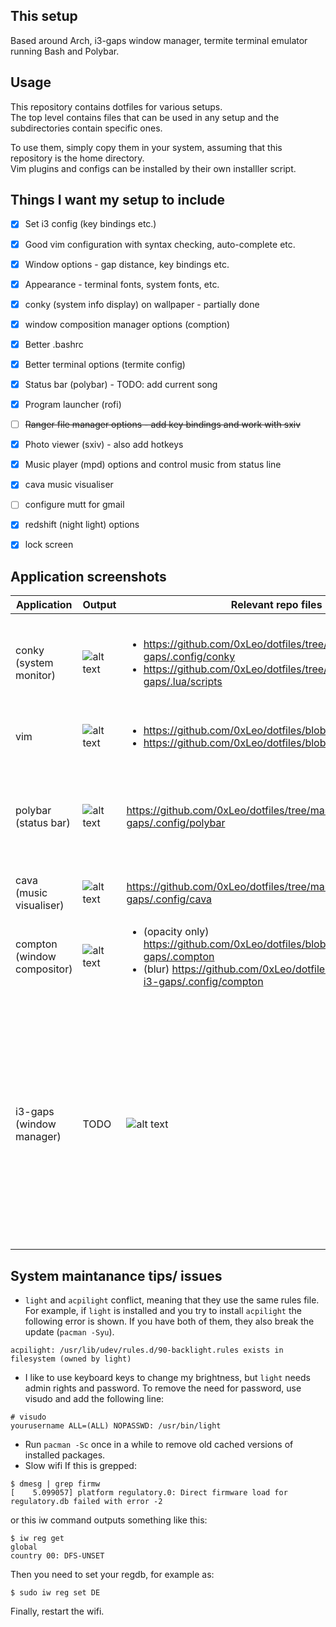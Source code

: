 ## This setup
Based around Arch, i3-gaps window manager, termite terminal emulator running Bash and Polybar.

## Usage
This repository contains dotfiles for various setups.  
The top level contains files that can be used in any setup and the subdirectories contain specific ones.  

To use them, simply copy them in your system, assuming that this repository is the home directory.  
Vim plugins and configs can be installed by their own installler script.

## Things I want my setup to include
- [x] Set i3 config (key bindings etc.)
- [x] Good vim configuration with syntax checking, auto-complete etc.
- [x] Window options - gap distance, key bindings etc.
- [x] Appearance - terminal fonts, system fonts, etc.
- [x] conky (system info display) on wallpaper - partially done
- [x] window composition manager options (comption)
- [x] Better .bashrc
- [x] Better terminal options (termite config)
- [x] Status bar (polybar) - TODO: add current song
- [x] Program launcher (rofi)
- [ ] ~~Ranger file manager options - add key bindings and work with sxiv~~
- [x] Photo viewer (sxiv) - also add hotkeys
- [x] Music player (mpd) options and control music from status line
- [x] cava music visualiser
- [ ] configure mutt for gmail
- [x] redshift (night light) options
- [x] lock screen



## Application screenshots

| Application | Output | Relevant repo files | Dependancies
| ------------- | ------------- | -------------| ------------- |
| conky (system monitor) | ![alt text](https://raw.githubusercontent.com/0xLeo/assets/master/dotfiles/arch-i3-gaps/conky_04-07-19.png)  | <ul><li>https://github.com/0xLeo/dotfiles/tree/master/arch-i3-gaps/.config/conky</li><li>https://github.com/0xLeo/dotfiles/tree/master/arch-i3-gaps/.lua/scripts</li></ul> | <ul><li>conky</lu><li>lua</li><li>conky-lua</li><li>jq</li><li>remind</li><li>Font Awesome</li></ul> |
| vim  | ![alt text](https://raw.githubusercontent.com/0xLeo/assets/master/dotfiles/arch-i3-gaps/vim_22-05-19.png)  | <ul><li>https://github.com/0xLeo/dotfiles/blob/master/.vimrc</li><li>https://github.com/0xLeo/dotfiles/blob/master/vim_setup.sh</li></ul>| Explained in installer script | 
| polybar (status bar)  | ![alt text](https://raw.githubusercontent.com/0xLeo/assets/master/dotfiles/arch-i3-gaps/polybar.png)  | https://github.com/0xLeo/dotfiles/tree/master/arch-i3-gaps/.config/polybar| <ul><li>font awesome</li><li>ttf-material-design-icons</li><li>jq</li><li>rofi</li><li>yad</li><li>remind</li></ul> | 
| cava (music visualiser)  | ![alt text](https://raw.githubusercontent.com/0xLeo/assets/master/dotfiles/arch-i3-gaps/cava_04-07-19.png)  | https://github.com/0xLeo/dotfiles/tree/master/arch-i3-gaps/.config/cava | <ul><li>[cava](https://github.com/karlstav/cava)</li></ul> | 
| compton (window compositor) | ![alt text](https://raw.githubusercontent.com/0xLeo/assets/master/dotfiles/arch-i3-gaps/compton_04-07-19.png)  | <ul><li>(opacity only) https://github.com/0xLeo/dotfiles/blob/master/arch-i3-gaps/.compton</li><li>(blur) https://github.com/0xLeo/dotfiles/tree/master/arch-i3-gaps/.config/compton</li></ul> | <ul><li>(if you want blur) [tyrone144's fork](https://github.com/tryone144/compton)</li></ul> | 
| i3-gaps (window manager) | TODO  | ![alt text](https://github.com/0xLeo/dotfiles/blob/arch-i3-gaps/.config/i3/config) | <ul><li>wpa_supplicant (pacman)</li><li>wireless_tools (pacman)</li><li>networkmanager (pacman)</li><li>network-manager-applet (pacman)</li><li>gnome-keyring (pacman)</li><li>gnome-keyring (pacman)</li><li>xev</li><li>other optional startup programs; see my config</li></ul> | 


## System maintanance tips/ issues
* `light` and `acpilight` conflict, meaning that they use the same rules file. For example, if `light` is installed and you try to install `acpilight` the following error is shown. If you have both of them, they also break the update (`pacman -Syu`).
```
acpilight: /usr/lib/udev/rules.d/90-backlight.rules exists in filesystem (owned by light)
```
* I like to use keyboard keys to change my brightness, but `light` needs admin rights and password. To remove the need for password, use visudo and add the following line:
```
# visudo
yourusername ALL=(ALL) NOPASSWD: /usr/bin/light
```
* Run `pacman -Sc` once in a while to remove old cached versions of installed packages.
* Slow wifi
If this is grepped:
```
$ dmesg | grep firmw
[    5.099057] platform regulatory.0: Direct firmware load for regulatory.db failed with error -2
```
or this iw command outputs something like this:
```
$ iw reg get
global
country 00: DFS-UNSET
```
Then you need to set your regdb, for example as:
```
$ sudo iw reg set DE
```
Finally, restart the wifi.

